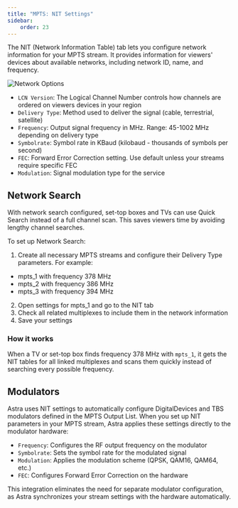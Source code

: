 ```yaml
---
title: "MPTS: NIT Settings"
sidebar:
    order: 23
---
```


The NIT (Network Information Table) tab lets you configure network information for your MPTS stream. It provides information for viewers' devices about available networks, including network ID, name, and frequency.

![Network Options](https://cdn.cesbo.com/help/astra/delivery/broadcasting/mpts/nit.png)

- `LCN Version`: The Logical Channel Number controls how channels are ordered on viewers devices in your region
- `Delivery Type`: Method used to deliver the signal (cable, terrestrial, satellite)
- `Frequency`: Output signal frequency in MHz. Range: 45-1002 MHz depending on delivery type
- `Symbolrate`: Symbol rate in KBaud (kilobaud - thousands of symbols per second)
- `FEC`: Forward Error Correction setting. Use default unless your streams require specific FEC
- `Modulation`: Signal modulation type for the service

## Network Search

With network search configured, set-top boxes and TVs can use Quick Search instead of a full channel scan. This saves viewers time by avoiding lengthy channel searches.

To set up Network Search:

1. Create all necessary MPTS streams and configure their Delivery Type parameters. For example:
  - mpts_1 with frequency 378 MHz
  - mpts_2 with frequency 386 MHz
  - mpts_3 with frequency 394 MHz
2. Open settings for mpts_1 and go to the NIT tab
3. Check all related multiplexes to include them in the network information
4. Save your settings

### How it works

When a TV or set-top box finds frequency 378 MHz with `mpts_1`, it gets the NIT tables for all linked multiplexes and scans them quickly instead of searching every possible frequency.

## Modulators

Astra uses NIT settings to automatically configure DigitalDevices and TBS modulators defined in the MPTS Output List. When you set up NIT parameters in your MPTS stream, Astra applies these settings directly to the modulator hardware:

- `Frequency`: Configures the RF output frequency on the modulator
- `Symbolrate`: Sets the symbol rate for the modulated signal
- `Modulation`: Applies the modulation scheme (QPSK, QAM16, QAM64, etc.)
- `FEC`: Configures Forward Error Correction on the hardware

This integration eliminates the need for separate modulator configuration, as Astra synchronizes your stream settings with the hardware automatically.
